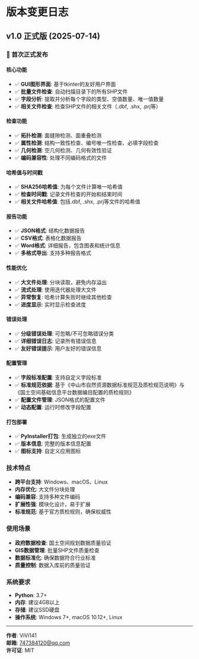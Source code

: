 # 版本变更日志

## v1.0 正式版 (2025-07-14)

### 🎉 首次正式发布

#### 核心功能
- ✅ **GUI图形界面**: 基于tkinter的友好用户界面
- ✅ **批量文件检查**: 自动扫描目录下的所有SHP文件
- ✅ **字段分析**: 提取并分析每个字段的类型、空值数量、唯一值数量
- ✅ **相关文件检查**: 检查SHP文件的相关文件（.dbf, .shx, .prj等）

#### 检查功能
- ✅ **拓扑检测**: 面缝隙检测、面重叠检测
- ✅ **属性检测**: 结构一致性检查、编号唯一性检查、必填字段检查
- ✅ **几何检测**: 空几何检测、几何有效性验证
- ✅ **编码兼容性**: 处理不同编码格式的文件

#### 哈希值与时间戳
- ✅ **SHA256哈希值**: 为每个文件计算唯一哈希值
- ✅ **检查时间戳**: 记录文件检查的开始和结束时间
- ✅ **相关文件哈希值**: 包括.dbf, .shx, .prj等文件的哈希值

#### 报告功能
- ✅ **JSON格式**: 结构化数据报告
- ✅ **CSV格式**: 表格化数据报告
- ✅ **Word格式**: 详细报告，包含图表和统计信息
- ✅ **多格式导出**: 支持多种报告格式

#### 性能优化
- ✅ **大文件处理**: 分块读取，避免内存溢出
- ✅ **流式处理**: 使用迭代器处理大文件
- ✅ **异常恢复**: 哈希计算失败时继续其他检查
- ✅ **进度显示**: 实时显示检查进度

#### 错误处理
- ✅ **分级错误处理**: 可忽略/不可忽略错误分类
- ✅ **详细错误日志**: 记录所有错误信息
- ✅ **友好错误提示**: 用户友好的错误信息

#### 配置管理
- ✅ **字段标准配置**: 支持自定义字段标准
- ✅ **标准规范依据**: 基于《中山市自然资源数据标准规范及质检规范说明》与《国土空间基础信息平台数据编目配置的质检规则》
- ✅ **配置文件管理**: JSON格式的配置文件
- ✅ **动态配置**: 运行时修改字段配置

#### 打包部署
- ✅ **PyInstaller打包**: 生成独立的exe文件
- ✅ **版本信息**: 完整的版本信息配置
- ✅ **图标支持**: 自定义应用图标

### 技术特点
- **跨平台支持**: Windows、macOS、Linux
- **内存优化**: 大文件分块处理
- **编码兼容**: 支持多种文件编码
- **扩展性强**: 模块化设计，易于扩展
- **标准规范**: 基于官方质检规则，确保权威性

### 使用场景
- **政府数据检查**: 国土空间规划数据质量验证
- **GIS数据管理**: 批量SHP文件质量检查
- **数据标准化**: 确保数据符合行业标准
- **质量控制**: 数据入库前的质量验证

### 系统要求
- **Python**: 3.7+
- **内存**: 建议4GB以上
- **存储**: 建议SSD硬盘
- **操作系统**: Windows 7+, macOS 10.12+, Linux

---

**作者**: ViVi141  
**邮箱**: 747384120@qq.com  
**许可证**: MIT 